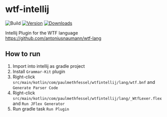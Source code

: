 # wtf-intellij

![Build](https://github.com/Paulpanther/wtf-intellij/workflows/Build/badge.svg)
[![Version](https://img.shields.io/jetbrains/plugin/v/MARKETPLACE_ID.svg)](https://plugins.jetbrains.com/plugin/MARKETPLACE_ID)
[![Downloads](https://img.shields.io/jetbrains/plugin/d/MARKETPLACE_ID.svg)](https://plugins.jetbrains.com/plugin/MARKETPLACE_ID)

<!-- Plugin description -->
Intellij Plugin for the WTF language https://github.com/antoniusnaumann/wtf-lang
<!-- Plugin description end -->

## How to run
1. Import into intellij as gradle project
2. Install `Grammar-Kit` plugin
3. Right-click `src/main/kotlin/com/paulmethfessel/wtfintellij/lang/wtf.bnf` and `Generate Parser Code`
4. Right-click `src/main/kotlin/com/paulmethfessel/wtfintellij/lang/_WtfLexer.flex` and `Run JFlex Generator`
5. Run gradle task `Run Plugin`
